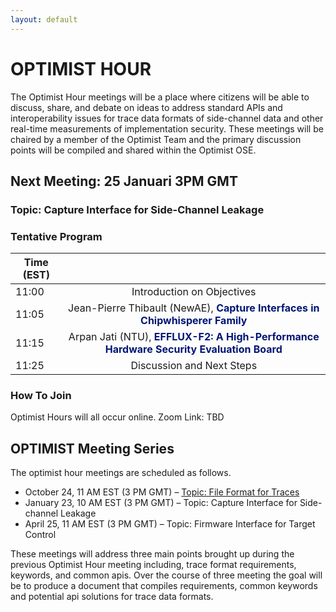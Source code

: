 ```yaml
---
layout: default
---
```


# OPTIMIST HOUR

The Optimist Hour meetings will be a place where citizens will be able
to discuss, share, and debate on ideas to address standard APIs and
interoperability issues for trace data formats of side-channel data
and other real-time measurements of implementation security. These
meetings will be chaired by a member of the Optimist Team and the
primary discussion points will be compiled and shared within the
Optimist OSE.

## Next Meeting: 25 Januari 3PM GMT

### Topic: Capture Interface for Side-Channel Leakage


### Tentative Program

| Time (EST)|     |
| ---   | :---: |
| 11:00  | Introduction on Objectives |
| 11:05  | Jean-Pierre Thibault (NewAE), <span style="color:#011673;font-weight:bold;">Capture Interfaces in Chipwhisperer Family</span>  |
| 11:15 | Arpan Jati (NTU), <span style="color:#011673;font-weight:bold;">EFFLUX-F2: A High-Performance Hardware Security Evaluation Board</span>  |
| 11:25 | Discussion and Next Steps |

### How To Join

Optimist Hours will all occur online.
Zoom Link: TBD

## OPTIMIST Meeting Series

The optimist hour meetings are scheduled as follows.

* October 24, 11 AM EST (3 PM GMT) – [Topic: File Format for Traces](https://optimist-ose.org/optimist-hour-24)
* January 23, 10 AM EST (3 PM GMT) – Topic: Capture Interface for Side-channel Leakage
* April 25, 11 AM EST (3 PM GMT) – Topic: Firmware Interface for Target Control

These meetings will address three main points brought up during the
previous Optimist Hour meeting including, trace format requirements,
keywords, and common apis. Over the course of three meeting the goal
will be to produce a document that compiles requirements, common
keywords and potential api solutions for trace data formats.


